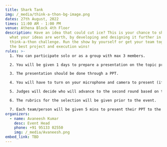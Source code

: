 ```yaml
---
title: Shark Tank
img: /_media/think-a-thon-bg-image.png
dates: 27th August, 2022
times: 11:00 AM - 1:00 PM
venue: Athena Block 4th Floor
description: Have an idea that could cut ice? This is your chance to show us
  what your ideas are worth, by developing and designing it further in the
  think-a-thon challenge. Run the show by yourself or get your team together,
  the best project and execution wins!
rules: >-
  1. You can participate solo or as a group with max 3 members.

  2. You will be given 1 days to prepare a presentation on the topic prior to the event.

  3. The presentation should be done through a PPT.

  4. You will have to turn on your microphone and camera to present (if a member fails to turn on his camera, it will result in points deduction).

  5. Judges will decide who will advance to the second round based on the presentation.

  6. The rubrics for the selection will be given prior to the event.

  7. Each team/person will be given 5 mins to present their PPT to the judges.
organizers:
  - name: Avaneesh Kumar
    desc: Event Head
    phone: +91 95133 02550
    img: /_media/Avaneesh.png
embed_link: TBD
---
```

